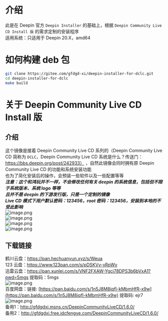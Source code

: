 # 介绍
此是在 Deepin 官方 `Deepin Installer` 的基础上，根据 `Deepin Community Live CD Install 版` 的需求定制的安装程序  
适用系统：只适用于 Deepin 20.X，amd64  

# 如何构建 deb 包
```bash
git clone https://gitee.com/gfdgd-xi/deepin-installer-for-dclc.git
cd deepin-installer-for-dclc
make build
```
# 关于 Deepin Community Live CD Install 版
## 介绍
这个镜像是接着 Deepin Community Live CD 系列的（Deepin Community Live CD 简称为 `DCLC`，Deepin Community Live CD 系统是什么？传送门：https://bbs.deepin.org/post/242933） ，自然此镜像会同时拥有原 Deepin Community Live CD 的功能和系统安装功能  
也为了简化安装后的操作，会预装一些软件以及一些配置等等  
***注意：这个和鸿玩并不一样，不会修改任何有关 deepin 的系统信息，包括但不限于系统版本、系统 logo 等等***  
***且并不是 deepin 的下游发行版，只是一个定制的镜像***  
***Live CD 模式下用户默认密码：123456，root 密码：123456，安装到本地的不受此影响***  
![image.png](https://storage.deepin.org/thread/202211091017113542_image.png)  
![image.png](https://storage.deepin.org/thread/202211091017016380_image.png)  
![image.png](https://storage.deepin.org/thread/202211091016465862_image.png)  
![image.png](https://storage.deepin.org/thread/202211091016239147_image.png)  
## 下载链接
鹤川云盘：https://pan.hechuanyun.xyz/s/Weua  
123 云盘：https://www.123pan.com/s/pDSKVv-yRpWv  
迅雷云盘：https://pan.xunlei.com/s/VNF2FXAW-Ygci78DPS3b6bVxA1?pwd=5mgs   提取码：5mgs  
![image.png](https://storage.deepin.org/thread/202210231313582420_image.png)  
百度网盘：链接: [https://pan.baidu.com/s/1n5J8M8iqfI-kMbmHfR-x9w](https://pan.baidu.com/s/1n5J8M8iqfI-kMbmHfR-x9w) 提取码: ejr7  
![image.png](https://storage.deepin.org/thread/202203201435562540_image.png)  
备用1：http://gfdgdxi.msns.cn/DeepinCommunityLiveCD/1.6.0/  
备用2：http://gfdgdxi.free.idcfengye.com/DeepinCommunityLiveCD/1.6.0/  
